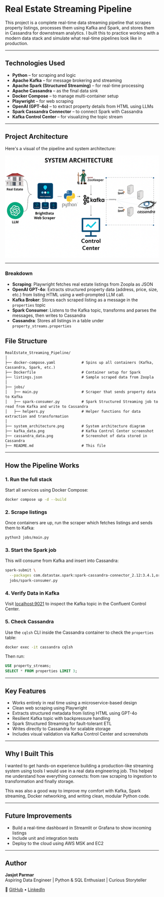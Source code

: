 # Real Estate Streaming Pipeline

This project is a complete real-time data streaming pipeline that scrapes property listings, processes them using Kafka and Spark, and stores them in Cassandra for downstream analytics. I built this to practice working with a modern data stack and simulate what real-time pipelines look like in production.

---

## Technologies Used

- **Python** – for scraping and logic  
- **Apache Kafka** – for message brokering and streaming  
- **Apache Spark (Structured Streaming)** – for real-time processing  
- **Apache Cassandra** – as the final data sink  
- **Docker Compose** – to manage multi-container setup  
- **Playwright** – for web scraping
- **OpenAI (GPT-4o)** – to extract property details from HTML using LLMs
- **Spark Cassandra Connector** – to connect Spark with Cassandra  
- **Kafka Control Center** – for visualizing the topic stream  

---

## Project Architecture

Here's a visual of the pipeline and system architecture:

![System Architecture](system_architecture.png)

---

### Breakdown

- **Scraping**: Playwright fetches real estate listings from Zoopla as JSON
- **OpenAI GPT-4o**: Extracts structured property data (address, price, size, etc.) from listing HTML using a well-prompted LLM call. 
- **Kafka Broker**: Stores each scraped listing as a message in the `properties` topic  
- **Spark Consumer**: Listens to the Kafka topic, transforms and parses the messages, then writes to Cassandra  
- **Cassandra**: Stores all listings in a table under `property_streams.properties`  

## File Structure

```
RealEstate_Streaming_Pipeline/
│
├── docker-compose.yaml            # Spins up all containers (Kafka, Cassandra, Spark, etc.)
├── Dockerfile                     # Container setup for Spark
├── listings.json                  # Sample scraped data from Zoopla
│
├── jobs/
│   ├── main.py                    # Scraper that sends property data to Kafka
│   ├── spark-consumer.py          # Spark Structured Streaming job to read from Kafka and write to Cassandra
│   ├── helpers.py                 # Helper functions for data extraction and transformation
│
├── system_architecture.png        # System architecture diagram
├── kafka_data.png                 # Kafka Control Center screenshot
├── cassandra_data.png             # Screenshot of data stored in Cassandra
├── README.md                      # This file
```

---

## How the Pipeline Works

### 1. Run the full stack  
Start all services using Docker Compose:

```bash
docker compose up -d --build
```

### 2. Scrape listings  
Once containers are up, run the scraper which fetches listings and sends them to Kafka:

```bash
python3 jobs/main.py
```

### 3. Start the Spark job  
This will consume from Kafka and insert into Cassandra:

```bash
spark-submit \
  --packages com.datastax.spark:spark-cassandra-connector_2.12:3.4.1,org.apache.spark:spark-sql-kafka-0-10_2.12:3.4.1 \
  jobs/spark-consumer.py
```

### 4. Verify Data in Kafka  
Visit [localhost:9021](http://localhost:9021) to inspect the Kafka topic in the Confluent Control Center.

### 5. Check Cassandra  
Use the `cqlsh` CLI inside the Cassandra container to check the `properties` table:

```bash
docker exec -it cassandra cqlsh
```

Then run:

```sql
USE property_streams;
SELECT * FROM properties LIMIT 3;
```

---

## **Key Features**

- Works entirely in real time using a microservice-based design  
- Clean web scraping using Playwright
- Extracts structured metadata from listing HTML using GPT-4o
- Resilient Kafka topic with backpressure handling  
- Spark Structured Streaming for fault-tolerant ETL  
- Writes directly to Cassandra for scalable storage  
- Includes visual validation via Kafka Control Center and screenshots  

---

## **Why I Built This**

I wanted to get hands-on experience building a production-like streaming system using tools I would use in a real data engineering job. This helped me understand how everything connects: from raw scraping to ingestion to transformation and finally storage.

This was also a good way to improve my comfort with Kafka, Spark streaming, Docker networking, and writing clean, modular Python code.

---

## **Future Improvements**

- Build a real-time dashboard in Streamlit or Grafana to show incoming listings  
- Include unit and integration tests  
- Deploy to the cloud using AWS MSK and EC2  

---

## Author

**Jasjot Parmar**  
Aspiring Data Engineer | Python & SQL Enthusiast | Curious Storyteller  

🔗 [GitHub](https://github.com/jasjotp) • [LinkedIn](https://www.linkedin.com/in/jasjotparmar)

